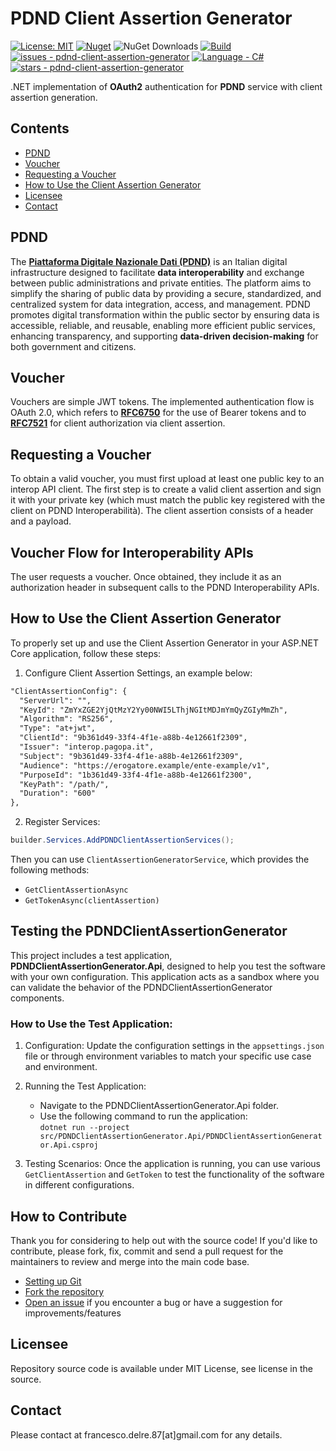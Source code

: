 # PDND Client Assertion Generator

[![License: MIT](https://img.shields.io/badge/License-MIT-yellow.svg)](https://opensource.org/licenses/MIT)
[![Nuget](https://img.shields.io/nuget/v/PDNDClientAssertionGenerator?style=plastic)](https://www.nuget.org/packages/PDNDClientAssertionGenerator)
![NuGet Downloads](https://img.shields.io/nuget/dt/PDNDClientAssertionGenerator)
[![Build](https://github.com/italia/pdnd-client-assertion-generator/actions/workflows/dotnet.yml/badge.svg)](https://github.com/italia/pdnd-client-assertion-generator/actions/workflows/dotnet.yml)
[![issues - pdnd-client-assertion-generator](https://img.shields.io/github/issues/italia/pdnd-client-assertion-generator)](https://github.com/italia/pdnd-client-assertion-generator/issues)
[![Language - C#](https://img.shields.io/static/v1?label=Language&message=C%23&color=blueviolet)](https://dotnet.microsoft.com/it-it/languages/csharp)
[![stars - pdnd-client-assertion-generator](https://img.shields.io/github/stars/italia/pdnd-client-assertion-generator?style=social)](https://github.com/italia/pdnd-client-assertion-generator)

.NET implementation of **OAuth2** authentication for **PDND** service with client assertion generation.

## Contents
- [PDND](#pdnd)
- [Voucher](#voucher)
- [Requesting a Voucher](#requesting-a-voucher)
- [How to Use the Client Assertion Generator](#how-to-use-the-client-assertion-generator)
- [Licensee](#licensee)
- [Contact](#contact)

## PDND
The **[Piattaforma Digitale Nazionale Dati (PDND)](https://developers.italia.it/it/pdnd/)** is an Italian digital infrastructure designed to facilitate **data interoperability** and exchange between public administrations and private entities. The platform aims to simplify the sharing of public data by providing a secure, standardized, and centralized system for data integration, access, and management. PDND promotes digital transformation within the public sector by ensuring data is accessible, reliable, and reusable, enabling more efficient public services, enhancing transparency, and supporting **data-driven decision-making** for both government and citizens.

## Voucher
Vouchers are simple JWT tokens. The implemented authentication flow is OAuth 2.0, which refers to [**RFC6750**](https://datatracker.ietf.org/doc/html/rfc6750) for the use of Bearer tokens and to [**RFC7521**](https://datatracker.ietf.org/doc/html/rfc7521) for client authorization via client assertion.

## Requesting a Voucher
To obtain a valid voucher, you must first upload at least one public key to an interop API client. The first step is to create a valid client assertion and sign it with your private key (which must match the public key registered with the client on PDND Interoperabilità). The client assertion consists of a header and a payload.

## Voucher Flow for Interoperability APIs
The user requests a voucher. Once obtained, they include it as an authorization header in subsequent calls to the PDND Interoperability APIs.

## How to Use the Client Assertion Generator
To properly set up and use the Client Assertion Generator in your ASP.NET Core application, follow these steps:

1. Configure Client Assertion Settings, an example below:
  ```xml
  "ClientAssertionConfig": {
    "ServerUrl": "",
    "KeyId": "ZmYxZGE2YjQtMzY2Yy00NWI5LThjNGItMDJmYmQyZGIyMmZh",
    "Algorithm": "RS256",
    "Type": "at+jwt",
    "ClientId": "9b361d49-33f4-4f1e-a88b-4e12661f2309",
    "Issuer": "interop.pagopa.it",
    "Subject": "9b361d49-33f4-4f1e-a88b-4e12661f2309",
    "Audience": "https://erogatore.example/ente-example/v1",
    "PurposeId": "1b361d49-33f4-4f1e-a88b-4e12661f2300",
    "KeyPath": "/path/",
    "Duration": "600"
  },
  ```

2. Register Services:
  ```csharp
  builder.Services.AddPDNDClientAssertionServices();
  ```

Then you can use `ClientAssertionGeneratorService`, which provides the following methods:
- `GetClientAssertionAsync`
- `GetTokenAsync(clientAssertion)`

## Testing the PDNDClientAssertionGenerator
This project includes a test application, **PDNDClientAssertionGenerator.Api**, designed to help you test the software with your own configuration. This application acts as a sandbox where you can validate the behavior of the PDNDClientAssertionGenerator components.

### How to Use the Test Application:

1. Configuration: Update the configuration settings in the `appsettings.json` file or through environment variables to match your specific use case and environment.

2. Running the Test Application:
    - Navigate to the PDNDClientAssertionGenerator.Api folder.
    - Use the following command to run the application:  
      `dotnet run --project src/PDNDClientAssertionGenerator.Api/PDNDClientAssertionGenerator.Api.csproj`
  
3. Testing Scenarios: Once the application is running, you can use various `GetClientAssertion` and `GetToken` to test the functionality of the software in different configurations.

## How to Contribute
Thank you for considering to help out with the source code!
If you'd like to contribute, please fork, fix, commit and send a pull request for the maintainers to review and merge into the main code base.

 * [Setting up Git](https://docs.github.com/en/get-started/getting-started-with-git/set-up-git)
 * [Fork the repository](https://docs.github.com/en/pull-requests/collaborating-with-pull-requests/working-with-forks/fork-a-repo)
 * [Open an issue](https://github.com/engineering87/pdnd-client-assertion-generator/issues) if you encounter a bug or have a suggestion for improvements/features

## Licensee
Repository source code is available under MIT License, see license in the source.

## Contact
Please contact at francesco.delre.87[at]gmail.com for any details.
